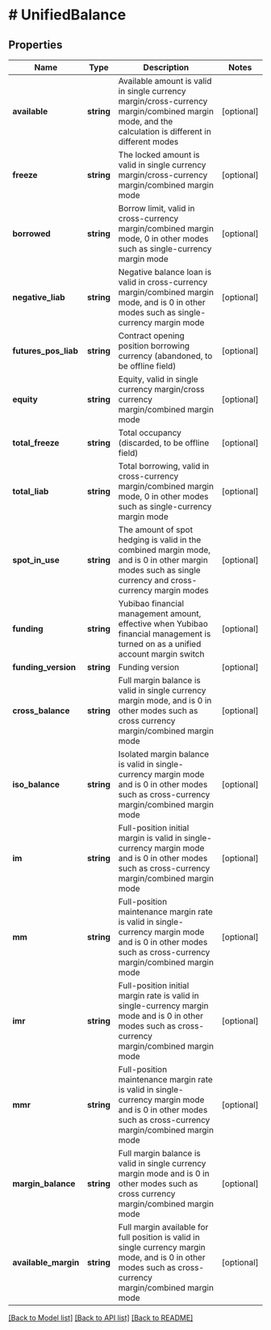 # # UnifiedBalance

## Properties

Name | Type | Description | Notes
------------ | ------------- | ------------- | -------------
**available** | **string** | Available amount is valid in single currency margin/cross-currency margin/combined margin mode, and the calculation is different in different modes | [optional] 
**freeze** | **string** | The locked amount is valid in single currency margin/cross-currency margin/combined margin mode | [optional] 
**borrowed** | **string** | Borrow limit, valid in cross-currency margin/combined margin mode, 0 in other modes such as single-currency margin mode | [optional] 
**negative_liab** | **string** | Negative balance loan is valid in cross-currency margin/combined margin mode, and is 0 in other modes such as single-currency margin mode | [optional] 
**futures_pos_liab** | **string** | Contract opening position borrowing currency (abandoned, to be offline field) | [optional] 
**equity** | **string** | Equity, valid in single currency margin/cross currency margin/combined margin mode | [optional] 
**total_freeze** | **string** | Total occupancy (discarded, to be offline field) | [optional] 
**total_liab** | **string** | Total borrowing, valid in cross-currency margin/combined margin mode, 0 in other modes such as single-currency margin mode | [optional] 
**spot_in_use** | **string** | The amount of spot hedging is valid in the combined margin mode, and is 0 in other margin modes such as single currency and cross-currency margin modes | [optional] 
**funding** | **string** | Yubibao financial management amount, effective when Yubibao financial management is turned on as a unified account margin switch | [optional] 
**funding_version** | **string** | Funding version | [optional] 
**cross_balance** | **string** | Full margin balance is valid in single currency margin mode, and is 0 in other modes such as cross currency margin/combined margin mode | [optional] 
**iso_balance** | **string** | Isolated margin balance is valid in single-currency margin mode and is 0 in other modes such as cross-currency margin/combined margin mode | [optional] 
**im** | **string** | Full-position initial margin is valid in single-currency margin mode and is 0 in other modes such as cross-currency margin/combined margin mode | [optional] 
**mm** | **string** | Full-position maintenance margin rate is valid in single-currency margin mode and is 0 in other modes such as cross-currency margin/combined margin mode | [optional] 
**imr** | **string** | Full-position initial margin rate is valid in single-currency margin mode and is 0 in other modes such as cross-currency margin/combined margin mode | [optional] 
**mmr** | **string** | Full-position maintenance margin rate is valid in single-currency margin mode and is 0 in other modes such as cross-currency margin/combined margin mode | [optional] 
**margin_balance** | **string** | Full margin balance is valid in single currency margin mode and is 0 in other modes such as cross currency margin/combined margin mode | [optional] 
**available_margin** | **string** | Full margin available for full position is valid in single currency margin mode, and is 0 in other modes such as cross-currency margin/combined margin mode | [optional] 

[[Back to Model list]](../../README.md#documentation-for-models) [[Back to API list]](../../README.md#documentation-for-api-endpoints) [[Back to README]](../../README.md)
